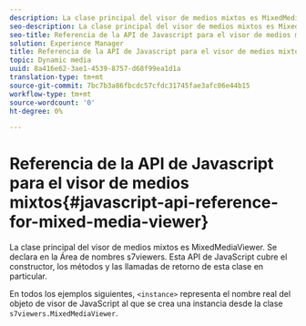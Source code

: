 ```yaml
---
description: La clase principal del visor de medios mixtos es MixedMediaViewer. Se declara en la Área de nombres s7viewers. Esta API de JavaScript cubre el constructor, los métodos y las llamadas de retorno de esta clase en particular.
seo-description: La clase principal del visor de medios mixtos es MixedMediaViewer. Se declara en la Área de nombres s7viewers. Esta API de JavaScript cubre el constructor, los métodos y las llamadas de retorno de esta clase en particular.
seo-title: Referencia de la API de Javascript para el visor de medios mixtos
solution: Experience Manager
title: Referencia de la API de Javascript para el visor de medios mixtos
topic: Dynamic media
uuid: 8a416e62-3ae1-4539-8757-d68f99ea1d1a
translation-type: tm+mt
source-git-commit: 7bc7b3a86fbcdc57cfdc31745fae3afc06e44b15
workflow-type: tm+mt
source-wordcount: '0'
ht-degree: 0%

---
```



# Referencia de la API de Javascript para el visor de medios mixtos{#javascript-api-reference-for-mixed-media-viewer}

La clase principal del visor de medios mixtos es MixedMediaViewer. Se declara en la Área de nombres s7viewers. Esta API de JavaScript cubre el constructor, los métodos y las llamadas de retorno de esta clase en particular.

En todos los ejemplos siguientes, `<instance>` representa el nombre real del objeto de visor de JavaScript al que se crea una instancia desde la clase `s7viewers.MixedMediaViewer`.

